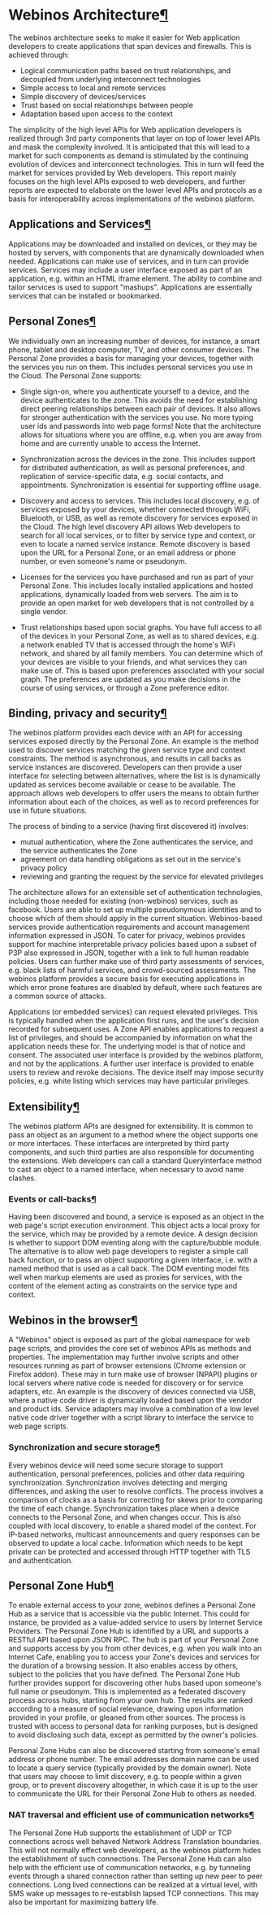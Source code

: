 Webinos Architecture[¶](#Webinos-Architecture)
==============================================

The webinos architecture seeks to make it easier for Web application
developers to create applications that span devices and firewalls. This
is achieved through:

-   Logical communication paths based on trust relationships, and
    decoupled from underlying interconnect technologies
-   Simple access to local and remote services
-   Simple discovery of devices/services
-   Trust based on social relationships between people
-   Adaptation based upon access to the context

The simplicity of the high level APIs for Web application developers is
realized through 3rd party components that layer on top of lower level
APIs and mask the complexity involved. It is anticipated that this will
lead to a market for such components as demand is stimulated by the
continuing evolution of devices and interconnect technologies. This in
turn will feed the market for services provided by Web developers. This
report mainly focuses on the high level APIs exposed to web developers,
and further reports are expected to elaborate on the lower level APIs
and protocols as a basis for interoperability across implementations of
the webinos platform.

Applications and Services[¶](#Applications-and-Services)
--------------------------------------------------------

Applications may be downloaded and installed on devices, or they may be
hosted by servers, with components that are dynamically downloaded when
needed. Applications can make use of services, and in turn can provide
services. Services may include a user interface exposed as part of an
application, e.g. within an HTML iframe element. The ability to combine
and tailor services is used to support "mashups". Applications are
essentially services that can be installed or bookmarked.

Personal Zones[¶](#Personal-Zones)
----------------------------------

We individually own an increasing number of devices, for instance, a
smart phone, tablet and desktop computer, TV, and other consumer
devices. The Personal Zone provides a basis for managing your devices,
together with the services you run on them. This includes personal
services you use in the Cloud. The Personal Zone supports:

-   Single sign-on, where you authenticate yourself to a device, and the
    device authenticates to the zone. This avoids the need for
    establishing direct peering relationships between each pair of
    devices. It also allows for stronger authentication with the
    services you use. No more typing user ids and passwords into web
    page forms! Note that the architecture allows for situations where
    you are offline, e.g. when you are away from home and are currently
    unable to access the Internet.

<!-- -->

-   Synchronization across the devices in the zone. This includes
    support for distributed authentication, as well as personal
    preferences, and replication of service-specific data, e.g. social
    contacts, and appointments. Synchronization is essential for
    supporting offline usage.

<!-- -->

-   Discovery and access to services. This includes local discovery,
    e.g. of services exposed by your devices, whether connected through
    WiFi, Bluetooth, or USB, as well as remote discovery for services
    exposed in the Cloud. The high level discovery API allows Web
    developers to search for all local services, or to filter by service
    type and context, or even to locate a named service instance. Remote
    discovery is based upon the URL for a Personal Zone, or an email
    address or phone number, or even someone's name or pseudonym.

<!-- -->

-   Licenses for the services you have purchased and run as part of your
    Personal Zone. This includes locally installed applications and
    hosted applications, dynamically loaded from web servers. The aim is
    to provide an open market for web developers that is not controlled
    by a single vendor.

<!-- -->

-   Trust relationships based upon social graphs. You have full access
    to all of the devices in your Personal Zone, as well as to shared
    devices, e.g. a network enabled TV that is accessed through the
    home's WiFi network, and shared by all family members. You can
    determine which of your devices are visible to your friends, and
    what services they can make use of. This is based upon preferences
    associated with your social graph. The preferences are updated as
    you make decisions in the course of using services, or through a
    Zone preference editor.

Binding, privacy and security[¶](#Binding-privacy-and-security)
---------------------------------------------------------------

The webinos platform provides each device with an API for accessing
services exposed directly by the Personal Zone. An example is the method
used to discover services matching the given service type and context
constraints. The method is asynchronous, and results in call backs as
service instances are discovered. Developers can then provide a user
interface for selecting between alternatives, where the list is is
dynamically updated as services become available or cease to be
available. The approach allows web developers to offer users the means
to obtain further information about each of the choices, as well as to
record preferences for use in future situations.

The process of binding to a service (having first discovered it)
involves:

-   mutual authentication, where the Zone authenticates the service, and
    the service authenticates the Zone
-   agreement on data handling obligations as set out in the service's
    privacy policy
-   reviewing and granting the request by the service for elevated
    privileges

The architecture allows for an extensible set of authentication
technologies, including those needed for existing (non-webinos)
services, such as facebook. Users are able to set up multiple
pseudonymous identities and to choose which of them should apply in the
current situation. Webinos-based services provide authentication
requirements and account management information expressed in JSON. To
cater for privacy, webinos provides support for machine interpretable
privacy policies based upon a subset of P3P also expressed in JSON,
together with a link to full human readable policies. Users can further
make use of third party assessments of services, e.g. black lists of
harmful services, and crowd-sourced assessments. The webinos platform
provides a secure basis for executing applications in which error prone
features are disabled by default, where such features are a common
source of attacks.

Applications (or embedded services) can request elevated privileges.
This is typically handled when the application first runs, and the
user's decision recorded for subsequent uses. A Zone API enables
applications to request a list of privileges, and should be accompanied
by information on what the application needs these for. The underlying
model is that of notice and consent. The associated user interface is
provided by the webinos platform, and not by the applications. A further
user interface is provided to enable users to review and revoke
decisions. The device itself may impose security policies, e.g. white
listing which services may have particular privileges.

Extensibility[¶](#Extensibility)
--------------------------------

The webinos platform APIs are designed for extensibility. It is common
to pass an object as an argument to a method where the object supports
one or more interfaces. These interfaces are interpreted by third party
components, and such third parties are also responsible for documenting
the extensions. Web developers can call a standard QueryInterface method
to cast an object to a named interface, when necessary to avoid name
clashes.

### Events or call-backs[¶](#Events-or-call-backs)

Having been discovered and bound, a service is exposed as an object in
the web page's script execution environment. This object acts a local
proxy for the service, which may be provided by a remote device. A
design decision is whether to support DOM eventing along with the
capture/bubble module. The alternative is to allow web page developers
to register a simple call back function, or to pass an object supporting
a given interface, i.e. with a named method that is used as a call back.
The DOM eventing model fits well when markup elements are used as
proxies for services, with the content of the element acting as
constraints on the service type and context.

Webinos in the browser[¶](#Webinos-in-the-browser)
--------------------------------------------------

A "Webinos" object is exposed as part of the global namespace for web
page scripts, and provides the core set of webinos APIs as methods and
properties. The implementation may further involve scripts and other
resources running as part of browser extensions (Chrome extension or
Firefox addon). These may in turn make use of browser (NPAPI) plugins or
local servers where native code is needed for discovery or for service
adapters, etc. An example is the discovery of devices connected via USB,
where a native code driver is dynamically loaded based upon the vendor
and product ids. Service adapters may involve a combination of a low
level native code driver together with a script library to interface the
service to web page scripts.

### Synchronization and secure storage[¶](#Synchronization-and-secure-storage)

Every webinos device will need some secure storage to support
authentication, personal preferences, policies and other data requiring
synchronization. Synchronization involves detecting and merging
differences, and asking the user to resolve conflicts. The process
involves a comparison of clocks as a basis for correcting for skews
prior to comparing the time of each change. Synchronization takes place
when a device connects to the Personal Zone, and when changes occur.
This is also coupled with local discovery, to enable a shared model of
the context. For IP-based networks, multicast announcements and query
responses can be observed to update a local cache. Information which
needs to be kept private can be protected and accessed through HTTP
together with TLS and authentication.

Personal Zone Hub[¶](#Personal-Zone-Hub)
----------------------------------------

To enable external access to your zone, webinos defines a Personal Zone
Hub as a service that is accessible via the public Internet. This could
for instance, be provided as a value-added service to users by Internet
Service Providers. The Personal Zone Hub is identified by a URL and
supports a RESTful API based upon JSON RPC. The hub is part of your
Personal Zone and supports access by you from other devices, e.g. when
you walk into an Internet Cafe, enabling you to access your Zone's
devices and services for the duration of a browsing session. It also
enables access by others, subject to the policies that you have defined.
The Personal Zone Hub further provides support for discovering other
hubs based upon someone's full name or pseudonym. This is implemented as
a federated discovery process across hubs, starting from your own hub.
The results are ranked according to a measure of social relevance,
drawing upon information provided in your profile, or gleaned from other
sources. The process is trusted with access to personal data for ranking
purposes, but is designed to avoid disclosing such data, except as
permitted by the owner's policies.

Personal Zone Hubs can also be discovered starting from someone's email
address or phone number. The email addresses domain name can be used to
locate a query service (typically provided by the domain owner). Note
that users may choose to limit discovery, e.g. to people within a given
group, or to prevent discovery altogether, in which case it is up to the
user to communicate the URL for their Personal Zone Hub to others as
needed.

### NAT traversal and efficient use of communication networks[¶](#NAT-traversal-and-efficient-use-of-communication-networks)

The Personal Zone Hub supports the establishment of UDP or TCP
connections across well behaved Network Address Translation boundaries.
This will not normally effect web developers, as the webinos platform
hides the establishment of such connections. The Personal Zone Hub can
also help with the efficient use of communication networks, e.g. by
tunneling events through a shared connection rather than setting up new
peer to peer connections. Long lived connections can be realized at a
virtual level, with SMS wake up messages to re-establish lapsed TCP
connections. This may also be important for maximizing battery life.

